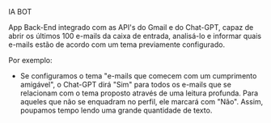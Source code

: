 IA BOT

App Back-End integrado com as API's do Gmail e do Chat-GPT, capaz de abrir os últimos 100 e-mails da caixa de entrada, analisá-lo e informar quais e-mails estão de acordo com um tema previamente configurado. 

Por exemplo:

- Se configuramos o tema "e-mails que comecem com um cumprimento amigável", o Chat-GPT dirá "Sim" para todos os e-mails que se relacionam com o tema proposto através de uma leitura profunda. Para aqueles que não se enquadram no perfil, ele marcará com "Não". Assim, poupamos tempo lendo uma grande quantidade de texto.
